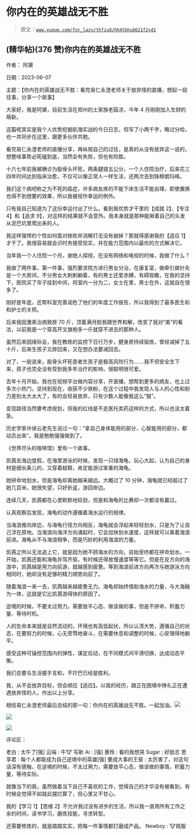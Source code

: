 # 你内在的英雄战无不胜

> 原文：[`www.yuque.com/for_lazy/thfiu8/hh4tbhub621f2yd1`](https://www.yuque.com/for_lazy/thfiu8/hh4tbhub621f2yd1)



## (精华帖)(376 赞)你内在的英雄战无不胜 

作者： 阿黛 

日期：2023-06-07 

主题：【你内在的英雄战无不胜：看完易仁永澄老师关于放弃怪的直播，想起一段往事，分享一个故事】 

大家好，我是阿黛，目前生活在郑州的土家族老菇凉，今年 4 月刚刚加入生财的萌新。 

这篇呢其实是我个人优势挖掘航海实战的今日日志，但写了小两千字，略过分哈，也一并同步在这里，跟更多伙伴共勉。 

看完易仁永澄老师的直播分享，再纵观自己的过往，是真的从没有放弃这一说的，想整啥事势必死磕到底，当然会有失败，但也有险胜。 

十六七年前我被确诊为股骨头坏死，两条腿错五公分，一个人住院治疗，后来花三四年时间达到临床治愈，不仅可以像正常人一样生活，还两次去到珠穆朗玛峰。 

我们这个病吧称之为不死的癌症，许多病友疼的不能下床生活不能自理，即使置换也得不到想要的效果，所以我被视作幸运的例外。 

只有我自己知道为了这份幸运付出了什么。看到我优势才干里的【成就 2】、【专注 4】和【追求 9】，对这样的结果就不会意外。我本身就是那种能揪着自己的头发从泥巴坑里爬出来的人。 

我这样强悍的个性如何面对挫败并消解打击没有崩掉？那就得感谢我的【适应 1】才干了。我很容易就会识时务接受现实，并在能力范围内以最优的方式解决它。 

当年我一个人住院一个月，谢绝人探视，在没有网络和电视的时候，我做了什么？ 

我做了两件事，第一件事，强烈要求院方进行男女分治，在康复室，做牵引做针灸是一个大房间，不分男女大剌剌躺着，有的男士还爱赤膊，有碍观瞻，在我的坚持下，医院买了帘子挂到中间，将室内一分为二，女士在里，男士在外，这就自在很多了。 

刚好是年底，还帮科室完善润色了他们的年度工作报告，所以我得到了最多医生和和护士的关照。 

后来我因激素治病致胖 70 斤，顶着满月脸我跟世界和解，改变了我对“美”的看法，以前我是一个穿高开叉旗袍多一斤就穿不进去的那种人。 

虽然后来因缘际会，我在教练的监控下日行万步，健身房持续锻炼，曾经减掉了五十斤，后来生孩子又胖回来，又在想办法要减回去。 

对了，一般说来，股骨头坏死患者生孩子是极高风险行为…….我不但安全生下来，孩子也完全没有受到我多年治疗的影响，很聪明很可爱。 

去年十月开始，我也在视频平台做内容分享，开直播，想帮到更多的病友，也上过多次小热门，坚持到现在，收获不少铁粉，在这个过程中我发现人与人的心性和耐力差别太大太大了，有的会轻易放弃，只有少数人能像我这么“狠”。 

变现路径当然要考虑规划，但我的红线是不走医托卖药这样的方式，所以也没太着急。 

历史学家许倬云老先生说过一句：“拿自己身体能用的部分，心智能用的部分，都动员出来”。我是勉勉强强做到了。 

《世界尽头的咖啡馆》里有一个故事。 

凯茜去海边度假，在海里游泳的时候，发现一只绿海龟，玩心大起，认为自己的身材是细长条儿的，又穿着蛙鞋，肯定能游过笨重的海龟。 

她拼命地划水，但是海龟却离她越来越远。大概过了 10 分钟，海龟就已经超过了她几百米。她很失望，只好折返，游回岸边。 

连续几天，凯茜都在心里默默地较劲，但是和海龟的比赛却一次都没有赢过。 

认真观察后发现，海龟的动作遵循着海水运行的规律。 

当海浪推向岸边，与海龟行径方向相反，海龟就会浮起来轻轻划水，只是为了让自己浮在原地。当海浪向海洋方向涌起时，它会加快划水速度，这样就可以乘着海浪前进。海龟从不与海浪相争，而是巧妙的利用海浪的力量。 

凯茜之所以无法追上它，就是因为她不顾海水的方向，自始至终都在拼命划水。一开始，凯茜还能和海龟并驾齐驱，有时候还得放慢速度等等它。但是在反方向的海浪中，凯茜越是用力向前游，就越感到疲惫。等到海浪前进方向再次与她游泳方向相同时，她却没有足够的精力顺势向前了。 

随着海浪一来一去，凯茜越来越疲惫无力。海龟却始终借助海水的力量，与大海融为一体，这就是它比凯茜游得快的原因了。 

逆境的时候，不要太过用力。需要放平心态、做该做的事，但是不拼命，积蓄力量、等待时机。 

人的生命本来就是自然流动的，环境也有高低起伏，所以认清大势，遵循自己的状态，在要努力的时候，心无旁骛地奋斗，在需要休息和调整的时候，心安理得地躺平。 

感受这种可操控范围内的弹性，谋定后动，在不同模式间平滑切换，达成动态平衡。 

我们总要与生活握手言和，不拧巴已经是胜利。 

我，从不会放弃目标，但会顺应【适应】。以我的经历，跟正在困境中挣扎正在遭遇放弃怪的人，作出以上分享。 

相信易仁永澄老师最后总结的那一句：你内在的英雄战无不胜。一起加油。![](img/6eaacab89dc29cd29b2a47c19652de0b.png) 

![](img/4b9cb08e1c5f24a9c8572d41af7246fb.png) 

![](img/0106736e736405ed64811b53458ce44f.png) 

评论区： 

老白 : 太牛了[强] 云端 : 牛🐮 写新 Ai : [强] 惠玲 : 看的我想哭 Sugar : 好励志 思享君 : 每个人都能成为自己逆境中的英雄[强] 要成大事的王斐 : 太厉害了，对这句话深有感触，在逆境的时候，不太过用力，需要放平心态，做该做的事情，积蓄力量，等待实际。 

就像当下的我，虽然做着当下自己不喜欢的工作，觉得自己的才华没有被看到，有时候会觉得不如就此摆烂算了，但心里又不甘心。 

我的【学习 1】【思维 2】不允许我过没有进步的生活，所以我一直用所有工作之余的时间，读书学习，磨炼技能，寻求转型。 

还需要修炼的，就是踏踏实实，把每一件事情都打磨成产品。 Newboy : 🐮佩服